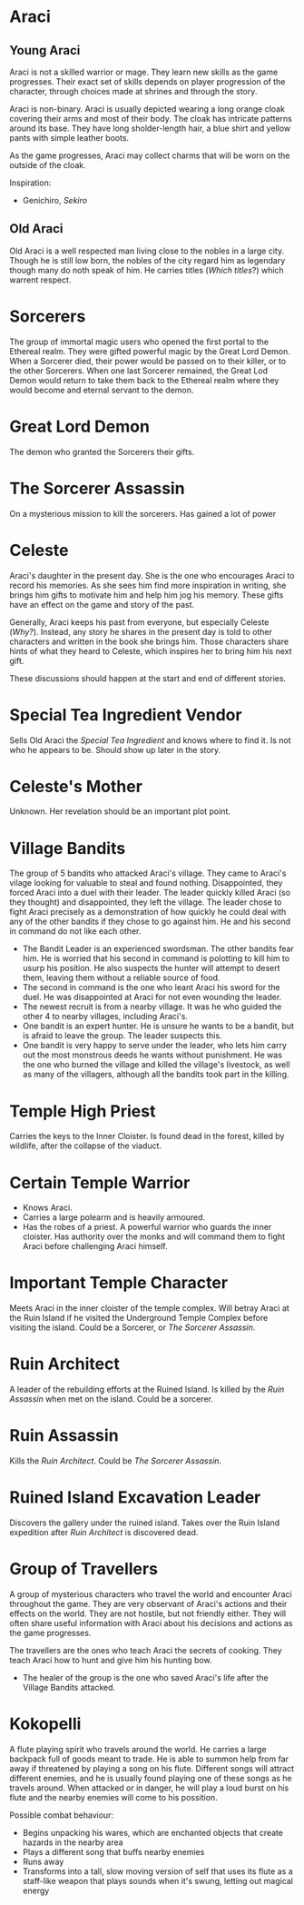 # Araci
## Young Araci
Araci is not a skilled warrior or mage. They learn new skills as the game progresses. Their exact set of skills depends on player progression of the character, through choices made at shrines and through the story.

Araci is non-binary. Araci is usually depicted wearing a long orange cloak covering their arms and most of their body. The cloak has intricate patterns around its base. They have long sholder-length hair, a blue shirt and yellow pants with simple leather boots.

As the game progresses, Araci may collect charms that will be worn on the outside of the cloak.

Inspiration:
* Genichiro, *Sekiro*

## Old Araci
Old Araci is a well respected man living close to the nobles in a large city. Though he is still low born, the nobles of the city regard him as legendary though many do noth speak of him. He carries titles (*Which titles*?) which warrent respect.

# Sorcerers
The group of immortal magic users who opened the first portal to the Ethereal realm. They were gifted powerful magic by the Great Lord Demon. When a Sorcerer died, their power would be passed on to their killer, or to the other Sorcerers. When one last Sorcerer remained, the Great Lod Demon would return to take them back to the Ethereal realm where they would become and eternal servant to the demon.

# Great Lord Demon
The demon who granted the Sorcerers their gifts.

# The Sorcerer Assassin
On a mysterious mission to kill the sorcerers. Has gained a lot of power

# Celeste
Araci's daughter in the present day. She is the one who encourages Araci to record his memories. As she sees him find more inspiration in writing, she brings him gifts to motivate him and help him jog his memory. These gifts have an effect on the game and story of the past.

Generally, Araci keeps his past from everyone, but especially Celeste (*Why?*). Instead, any story he shares in the present day is told to other characters and written in the book she brings him. Those characters share hints of what they heard to Celeste, which inspires her to bring him his next gift.

These discussions should happen at the start and end of different stories. 

# Special Tea Ingredient Vendor
Sells Old Araci the *Special Tea Ingredient* and knows where to find it. Is not who he appears to be. Should show up later in the story.

# Celeste's Mother
Unknown. Her revelation should be an important plot point.

# Village  Bandits

The group of 5 bandits who attacked Araci's village. They came to Araci's vilage looking for valuable to steal and found nothing. Disappointed, they forced Araci into a duel with their leader. The leader quickly killed Araci (so they thought) and disappointed, they left the village. The leader chose to fight Araci precisely as a demonstration of how quickly he could deal with any of the other bandits if they chose to go against him. He and his second in command do not like each other.
* The Bandit Leader is an experienced swordsman. The other bandits fear him. He is worried that his second in command is polotting to kill him to usurp his position. He also suspects the hunter will attempt to desert them, leaving them without a reliable source of food.
* The second in command is the one who leant Araci his sword for the duel. He was disappointed at Araci for not even wounding the leader.
* The newest recruit is from a nearby village. It was he who guided the other 4 to nearby villages, including Araci's.
* One bandit is an expert hunter. He is unsure he wants to be a bandit, but is afraid to leave the group. The leader suspects this.
* One bandit is very happy to serve under the leader, who lets him carry out the most monstrous deeds he wants without punishment. He was the one who burned the village and killed the village's livestock, as well as many of the villagers, although all the bandits took part in the killing.

# Temple High Priest
Carries the keys to the Inner Cloister. Is found dead in the forest, killed by wildlife, after the collapse  of the viaduct.

# Certain Temple Warrior
* Knows Araci.
* Carries a large polearm and is heavily armoured.
* Has the robes of a priest.
A powerful warrior who guards the inner cloister. Has authority over the monks and will command them to fight Araci before challenging Araci himself.

# Important Temple Character
Meets Araci in the inner cloister of the temple complex. Will betray Araci at the Ruin Island if he visited the Underground Temple Complex before visiting the island.
Could be a Sorcerer, or *The Sorcerer Assassin*.

# Ruin Architect
A leader of the rebuilding efforts at the Ruined Island. Is killed by the *Ruin Assassin* when met on the island. Could be a sorcerer.

# Ruin Assassin
Kills the *Ruin Architect*. Could be *The Sorcerer Assassin*.

# Ruined Island Excavation Leader
Discovers the gallery under the ruined island. Takes over the Ruin Island expedition after *Ruin Architect* is discovered dead.

# Group of Travellers
A group of mysterious characters who travel the world and encounter Araci throughout the game. They are very observant of Araci's actions and their effects on the world. They are not hostile, but not friendly either. They will often share useful information with Araci about his decisions and actions as the game progresses.

The travellers are the ones who teach Araci the secrets of cooking. They teach Araci how to hunt and give him his hunting bow.

* The healer of the group is the one who saved Araci's life after the Village Bandits attacked.

# Kokopelli
A flute playing spirit who travels around the world. He carries a large backpack full of goods meant to trade. He is able to summon help from far away if threatened by playing a song on his flute. Different songs will attract different enemies, and he is usually found playing one of these songs as he travels around. When attacked or in danger, he will play a loud burst on his flute and the nearby enemies will come to his possition.

Possible combat behaviour:
* Begins unpacking his wares, which are enchanted objects that create hazards in the nearby area
* Plays a different song that buffs nearby enemies
* Runs away
* Transforms into a tall, slow moving version of self that uses its flute as a staff-like weapon that plays sounds when it's swung, letting out magical energy